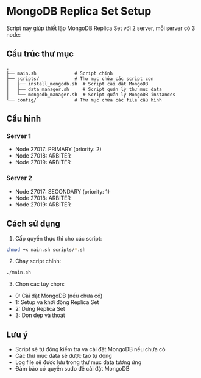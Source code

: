 # MongoDB Replica Set Setup

Script này giúp thiết lập MongoDB Replica Set với 2 server, mỗi server có 3 node:

## Cấu trúc thư mục
```
.
├── main.sh              # Script chính
├── scripts/             # Thư mục chứa các script con
│   ├── install_mongodb.sh  # Script cài đặt MongoDB
│   ├── data_manager.sh     # Script quản lý thư mục data
│   └── mongodb_manager.sh  # Script quản lý MongoDB instances
└── config/              # Thư mục chứa các file cấu hình
```

## Cấu hình

### Server 1
- Node 27017: PRIMARY (priority: 2)
- Node 27018: ARBITER
- Node 27019: ARBITER

### Server 2
- Node 27017: SECONDARY (priority: 1)
- Node 27018: ARBITER
- Node 27019: ARBITER

## Cách sử dụng

1. Cấp quyền thực thi cho các script:
```bash
chmod +x main.sh scripts/*.sh
```

2. Chạy script chính:
```bash
./main.sh
```

3. Chọn các tùy chọn:
- 0: Cài đặt MongoDB (nếu chưa có)
- 1: Setup và khởi động Replica Set
- 2: Dừng Replica Set
- 3: Dọn dẹp và thoát

## Lưu ý
- Script sẽ tự động kiểm tra và cài đặt MongoDB nếu chưa có
- Các thư mục data sẽ được tạo tự động
- Log file sẽ được lưu trong thư mục data tương ứng
- Đảm bảo có quyền sudo để cài đặt MongoDB 